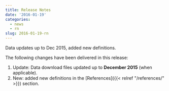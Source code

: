 ```yaml
---
title: Release Notes
date: '2016-01-19'
categories:
  - news
  - rn
slug: 2016-01-19-rn
---
```


Data updates up to Dec 2015, added new definitions.

The following changes have been delivered in this release:

1. Update: Data download files updated up to **December 2015** (when applicable).
1. New: added new definitions in the [References]({{< relref "/references/" >}}) section.
